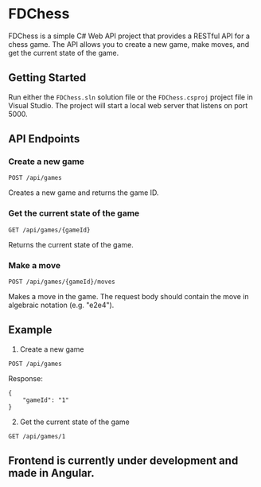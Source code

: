 # FDChess

FDChess is a simple C# Web API project that provides a RESTful API for a chess game. The API allows you to create a new game, make moves, and get the current state of the game.

## Getting Started
Run either the `FDChess.sln` solution file or the `FDChess.csproj` project file in Visual Studio. The project will start a local web server that listens on port 5000.

## API Endpoints
### Create a new game
```
POST /api/games
```
Creates a new game and returns the game ID.

### Get the current state of the game
```
GET /api/games/{gameId}
```
Returns the current state of the game.

### Make a move
```
POST /api/games/{gameId}/moves
```
Makes a move in the game. The request body should contain the move in algebraic notation (e.g. "e2e4").

## Example
1. Create a new game
```
POST /api/games
```
Response:
```
{
    "gameId": "1"
}
```

2. Get the current state of the game
```
GET /api/games/1
```

## Frontend is currently under development and made in Angular.